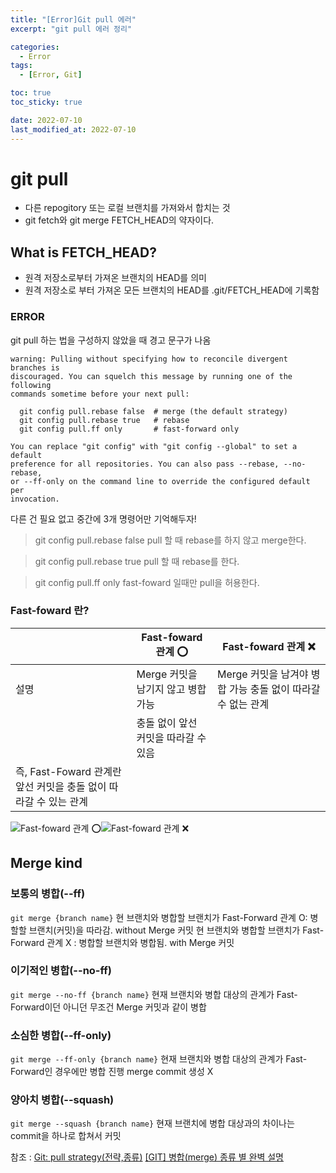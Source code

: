 ```yaml
---
title: "[Error]Git pull 에러"
excerpt: "git pull 에러 정리"

categories:
  - Error
tags:
  - [Error, Git]

toc: true
toc_sticky: true

date: 2022-07-10
last_modified_at: 2022-07-10
---
```


# git pull

- 다른 repogitory 또는 로컬 브랜치를 가져와서 합치는 것
- git fetch와 git merge FETCH_HEAD의 약자이다.

## What is FETCH_HEAD?

- 원격 저장소로부터 가져온 브랜치의 HEAD를 의미
- 원격 저장소로 부터 가져온 모든 브랜치의 HEAD를 .git/FETCH_HEAD에 기록함

### ERROR

git pull 하는 법을 구성하지 않았을 때 경고 문구가 나옴

```
warning: Pulling without specifying how to reconcile divergent branches is
discouraged. You can squelch this message by running one of the following
commands sometime before your next pull:

  git config pull.rebase false  # merge (the default strategy)
  git config pull.rebase true   # rebase
  git config pull.ff only       # fast-forward only

You can replace "git config" with "git config --global" to set a default
preference for all repositories. You can also pass --rebase, --no-rebase,
or --ff-only on the command line to override the configured default per
invocation.
```

다른 건 필요 없고 중간에 3개 명령어만 기억해두자!

> git config pull.rebase false
> pull 할 때 rebase를 하지 않고 merge한다.

> git config pull.rebase true
> pull 할 때 rebase를 한다.

> git config pull.ff only
> fast-foward 일때만 pull을 허용한다.

### Fast-foward 란?

|                                                                  | Fast-foward 관계 ⭕                  | Fast-foward 관계 ❌                                         |
| ---------------------------------------------------------------- | ------------------------------------ | ----------------------------------------------------------- |
| 설명                                                             | Merge 커밋을 남기지 않고 병합 가능   | Merge 커밋을 남겨야 병합 가능 충돌 없이 따라갈 수 없는 관계 |
|                                                                  | 충돌 없이 앞선 커밋을 따라갈 수 있음 |
| 즉, Fast-Foward 관계란 앞선 커밋을 충돌 없이 따라갈 수 있는 관계 |                                      |

![Fast-foward 관계 ⭕ ](/img/fastfowardO.png)![Fast-foward 관계 ❌ ](/img/fastfowardX.png)

## Merge kind

### 보통의 병합(--ff)

`git merge {branch name}`
현 브랜치와 병합할 브랜치가 Fast-Forward 관계 O: 병할할 브랜치(커밋)을 따라감. without Merge 커밋
현 브랜치와 병합할 브랜치가 Fast-Forward 관계 X : 병합할 브랜치와 병합됨. with Merge 커밋

### 이기적인 병합(--no-ff)

`git merge --no-ff {branch name}`
현재 브랜치와 병합 대상의 관계가 Fast-Forward이던 아니던 무조건 Merge 커밋과 같이 병합

### 소심한 병합(--ff-only)

`git merge --ff-only {branch name}`
현재 브랜치와 병합 대상의 관계가 Fast-Forward인 경우에만 병합 진행
merge commit 생성 X

### 양아치 병합(--squash)

`git merge --squash {branch name}`
현재 브랜치에 병합 대상과의 차이나는 commit을 하나로 합쳐서 커밋

참조 :
[Git: pull strategy(전략,종류)](https://wookkl.tistory.com/46)
[[GIT] 병합(merge) 종류 별 완벽 설명](https://minemanemo.tistory.com/46)

